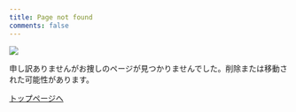 ```yaml
---
title: Page not found
comments: false
---
```


<img src="https://yoshi0808.github.io/new-technology/images/404.png">

申し訳ありませんがお捜しのページが見つかりませんでした。削除または移動された可能性があります。

[トップページへ](https://yoshi0808.github.io/new-technology/)